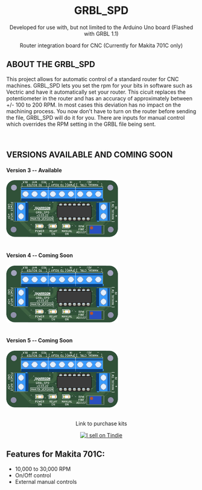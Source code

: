 <!DOCTYPE html>
<html lang="en">
<head>

</head>
<body>  
  <h1 align="center">GRBL_SPD</h1>
  <p align="center">Developed for use with, but not limited to the Arduino Uno board (Flashed with GRBL 1.1)</p>
  <p align="center">Router integration board for CNC (Currently for Makita 701C only)</p>
  <h2>ABOUT THE GRBL_SPD</h2>
  <p>
    This project allows for automatic control of a standard router for CNC machines. GRBL_SPD lets you set the rpm for your bits in software such as Vectric and have it automatically set your router. This cicuit replaces the potentiometer in the router and has an accuracy of approximately between +/- 100 to 200 RPM. In most cases this deviation has no impact on the machining process. You now don't have to turn on the router before sending the file, GRBL_SPD will do it for you. There are inputs for manual control which overrides the RPM setting in the GRBL file being sent. 
  </p></br>
  <h2>VERSIONS AVAILABLE AND COMING SOON</h2>
  <div>
    <h4>Version 3 -- Available</h4>
    <a href="https://github.com/ThunderCNC/GRBL_SPD/blob/main/versions/Version_3.md">
      <img height="150" src="https://github.com/ThunderCNC/GRBL_SPD/blob/main/images/MakitaGrbl_v3.png">
    </a>
  </div></br>
  <div>
    <h4>Version 4 -- Coming Soon</h4>
    <a href="https://github.com/ThunderCNC/GRBL_SPD/blob/main/versions/Version_4.md">
      <img height="150" src="https://github.com/ThunderCNC/GRBL_SPD/blob/main/images/MakitaGrbl_v3.png">
    </a>
  </div></br>
  <div>
    <h4>Version 5 -- Coming Soon</h4>
    <a href="https://github.com/ThunderCNC/GRBL_SPD/blob/main/versions/Version_5.md">
      <img height="150" src="https://github.com/ThunderCNC/GRBL_SPD/blob/main/images/MakitaGrbl_v3.png">
    </a>
  </div></br>

  <div align="center">
  <p align="center">Link to purchase kits</p>
  <a href="https://www.tindie.com/stores/gingertesla/?ref=offsite_badges&utm_source=sellers_GingerTesla&utm_medium=badges&utm_campaign=badge_medium">
    <img src="https://d2ss6ovg47m0r5.cloudfront.net/badges/tindie-mediums.png" alt="I sell on Tindie" width="150" height="78">
  </a>
  </div>




  <p> 
    <h2>Features for Makita 701C:</h2>
    <ul>
      <li>10,000 to 30,000 RPM</li>
      <li>On/Off control</li>
      <li>External manual controls</li>
    </ul>
  </p>


</body>
</html>
